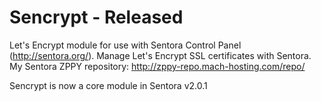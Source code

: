 # Sencrypt - Released
Let's Encrypt module for use with Sentora Control Panel (http://sentora.org/). Manage Let's Encrypt SSL certificates with Sentora.  My Sentora ZPPY repository: http://zppy-repo.mach-hosting.com/repo/

Sencrypt is now a core module in Sentora v2.0.1
